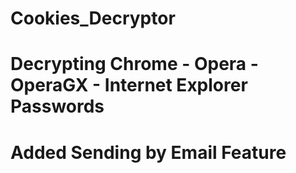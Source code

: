 # Cookies_Decryptor

# Decrypting Chrome - Opera - OperaGX - Internet Explorer Passwords

# Added Sending by Email Feature